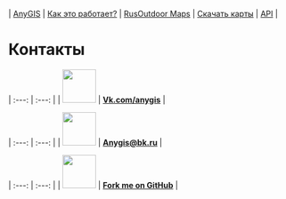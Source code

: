 | [AnyGIS][01] | [Как это работает?][02] | [RusOutdoor Maps][03] | [Скачать карты][04] | [API][05] |


[01]: https://nnngrach.github.io/AnyGIS_maps/index
[02]: https://nnngrach.github.io/AnyGIS_maps/Web/Html/Description_ru
[03]: https://nnngrach.github.io/AnyGIS_maps/Web/Html/RusOutdoor_ru
[04]: https://nnngrach.github.io/AnyGIS_maps/Web/Html/DownloadPage_ru
[05]: https://nnngrach.github.io/AnyGIS_maps/Web/Html/Api_ru



# Контакты


| :---: | :---: |
| <img src="https://nnngrach.github.io/AnyGIS_maps/Web/Img/icon_vk.png" width="60"/> | **[Vk.com/anygis][11]** |

| :---: | :---: |
| <img src="https://nnngrach.github.io/AnyGIS_maps/Web/Img/icon_email.png" width="60"/> | **[Anygis@bk.ru][12]** |

| :---: | :---: |
| <img src="https://nnngrach.github.io/AnyGIS_maps/Web/Img/icon_git.png" width="60"/> | **[Fork me on GitHub][13]** |








[11]: https://vk.com/anygis
[12]: mailto:anygis@bk.ru
[13]: https://github.com/nnngrach/AnyGIS_server
[14]: https://github.com/nnngrach/AnyGIS_server



